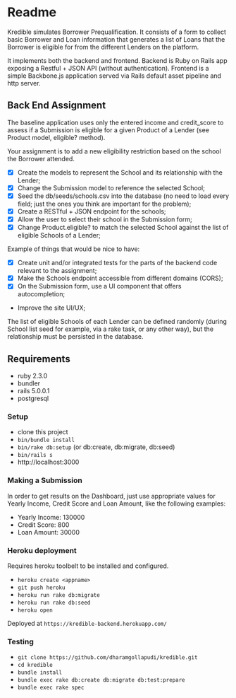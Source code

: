 # Readme

Kredible simulates Borrower Prequalification. It consists of a form to collect basic Borrower and Loan information that generates a list of Loans that the Borrower is eligible for from the different Lenders on the platform.

It implements both the backend and frontend. Backend is Ruby on Rails app exposing a Restful + JSON API (without authentication). Frontend is a simple Backbone.js application served via Rails default asset pipeline and http server.

## Back End Assignment

The baseline application uses only the entered income and credit_score to assess if a Submission is eligible for a given Product of a Lender (see Product model, eligible? method).

Your assignment is to add a new eligibility restriction based on the school the Borrower attended.

- [x] Create the models to represent the School and its relationship with the Lender;
- [x] Change the Submission model to reference the selected School;
- [x] Seed the db/seeds/schools.csv into the database (no need to load every field; just the ones you think are important for the problem);
- [x] Create a RESTful + JSON endpoint for the schools;
- [x] Allow the user to select their school in the Submission form;
- [x] Change Product.eligible? to match the selected School against the list of eligible Schools of a Lender;

Example of things that would be nice to have:
- [x] Create unit and/or integrated tests for the parts of the backend code relevant to the assignment;
- [x] Make the Schools endpoint accessible from different domains (CORS);
- [x] On the Submission form, use a UI component that offers autocompletion;
- Improve the site UI/UX;

The list of eligible Schools of each Lender can be defined randomly (during School list seed for example, via a rake task, or any other way), but the relationship must be persisted in the database.

## Requirements

- ruby 2.3.0
- bundler
- rails 5.0.0.1
- postgresql

### Setup

- clone this project
- ```bin/bundle install```
- ```bin/rake db:setup``` (or db:create, db:migrate, db:seed)
- ```bin/rails s```
- http://localhost:3000

### Making a Submission

In order to get results on the Dashboard, just use appropriate values for Yearly Income, Credit Score and Loan Amount, like the following examples:

- Yearly Income: 130000
- Credit Score: 800
- Loan Amount: 30000

### Heroku deployment

Requires heroku toolbelt to be installed and configured.

- ```heroku create <appname>```
- ```git push heroku```
- ```heroku run rake db:migrate```
- ```heroku run rake db:seed```
- ```heroku open```

Deployed at `https://kredible-backend.herokuapp.com/`

### Testing

- ```git clone https://github.com/dharamgollapudi/kredible.git```
- ```cd kredible```
- ```bundle install```
- ```bundle exec rake db:create db:migrate db:test:prepare```
- ```bundle exec rake spec```
